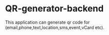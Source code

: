 # QR-generator-backend
This application can generate qr code for (email,phone,text,location,sms,event,vCard etc).
